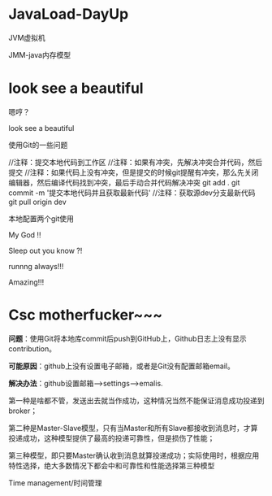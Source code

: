 # JavaLoad-DayUp
JVM虚拟机

JMM-java内存模型

look see a beautiful
=======
嗯哼？

look see a beautiful

使用Git的一些问题

//注释：提交本地代码到工作区
//注释：如果有冲突，先解决冲突合并代码，然后提交
//注释：如果代码上没有冲突，但是提交的时候git提醒有冲突，那么先关闭编辑器，然后编译代码找到冲突，最后手动合并代码解决冲突
git add .
git commit -m '提交本地代码并且获取最新代码'
//注释：获取源dev分支最新代码
git pull origin dev

本地配置两个git使用

My God !!

Sleep out you know ?!

runnng always!!!

Amazing!!!

# Csc motherfucker~~~

**问题**：使用Git将本地库commit后push到GitHub上，Github日志上没有显示contribution。

**可能原因**：github上没有设置电子邮箱，或者是Git没有配置邮箱email。

**解决办法**：github设置邮箱—>settings—>emalis.

第一种是啥都不管，发送出去就当作成功，这种情况当然不能保证消息成功投递到broker；

第二种是Master-Slave模型，只有当Master和所有Slave都接收到消息时，才算投递成功，这种模型提供了最高的投递可靠性，但是损伤了性能；

第三种模型，即只要Master确认收到消息就算投递成功；实际使用时，根据应用特性选择，绝大多数情况下都会中和可靠性和性能选择第三种模型

Time management/时间管理
